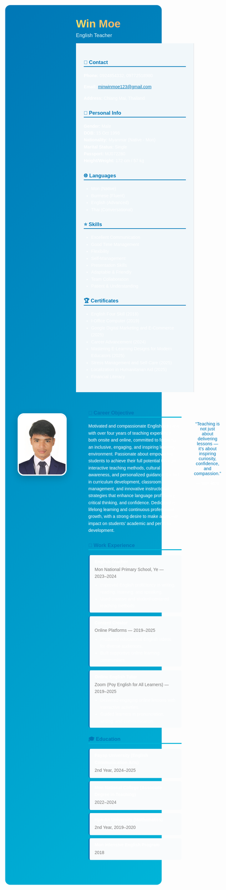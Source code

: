 <!-- HEADER -->
<div style="display:flex; align-items:center; justify-content:flex-start; background:linear-gradient(135deg,#0077b6,#00b4d8); padding:40px; border-radius:16px; color:white; font-family:'Poppins',sans-serif;">
  
  <!-- Photo -->
  <div style="flex-shrink:0;">
    <img src="wmcvphoto.jpg" alt="Win Moe Photo" width="150" style="border-radius:20px; border:4px solid #fff; box-shadow:0 8px 25px rgba(0,0,0,0.2);">
  </div>

  <!-- Name and Title -->
  <div style="margin-left:30px;">
    <h1 style="margin:0; font-size:2.5em; font-weight:700; background:linear-gradient(90deg,#ffe066,#ff6b6b); -webkit-background-clip:text; -webkit-text-fill-color:transparent;">Win Moe</h1>
    <h3 style="margin-top:8px; font-weight:500; color:#e0f7fa;">English Teacher</h3>

<!-- SIDEBAR -->
<div style="flex:1; min-width:250px; background:#f1f7fa; padding:25px; border-right:1px solid #e0e0e0; line-height:1.6;">

<h3 style="color:#0077b6; border-bottom:2px solid #0077b6;">📇 Contact</h3>
<p><b>Phone:</b> 0924854332, 09772518980</p>
<p><b>Email:</b> <a href="mailto:minwinmoe123@gmail.com" style="color:#0077b6;">minwinmoe123@gmail.com</a></p>
<p><b>Address:</b> Chiang Mai, Thailand</p>

<h3 style="color:#0077b6; border-bottom:2px solid #0077b6;">👤 Personal Info</h3>
<ul style="list-style:none; padding:0;">
  <li><b>Gender:</b> Male</li>
  <li><b>DOB:</b> 15 Oct 1998</li>
  <li><b>Nationality:</b> Myanmar (Native - Mon)</li>
  <li><b>Marital Status:</b> Single</li>
  <li><b>Passport:</b> MJ072280</li>
  <li><b>Height/Weight:</b> 172 cm / 57 kg</li>
</ul>

<h3 style="color:#0077b6; border-bottom:2px solid #0077b6;">🌐 Languages</h3>
<ul>
  <li>Mon (Native)</li>
  <li>Burmese (Fluent)</li>
  <li>English (Advanced)</li>
  <li>Thai (Conversational)</li>
</ul>

<h3 style="color:#0077b6; border-bottom:2px solid #0077b6;">⭐ Skills</h3>
<ul>
  <li>Excellent Communication</li>
  <li>Good Time Management</li>
  <li>Flexibility</li>
  <li>Self-Management</li>
  <li>Presentation Skills</li>
  <li>Adaptable & Friendly</li>
  <li>Team Collaboration</li>
  <li>Patient & Understanding</li>
</ul>

<h3 style="color:#0077b6; border-bottom:2px solid #0077b6;">🏆 Certificates</h3>
<ul>
  <li>English Four Skill (2018)</li>
  <li>I-Office Computer (2019)</li>
  <li>Google Digital Marketing and E-Commerce (2025)</li>
  <li>Career Advancement (2024)</li>
  <li>Mastering E-Learning Designs for Modern Educators (2025)</li>
  <li>Stress Management and Self-Care (2025)</li>
  <li>Localization in Humanitarian Aid (2025)</li>
  <li>Financial Literacy</li>
</ul>

</div>

<!-- MAIN CONTENT -->
<div style="flex:2; min-width:300px; padding:30px 40px; line-height:1.6;">

<h3 style="color:#0077b6; border-bottom:3px solid #00b4d8;">🎯 Career Objective</h3>
<p>Motivated and compassionate English educator with over four years of teaching experience, both onsite and online, committed to fostering an inclusive, engaging, and inspiring learning environment. Passionate about empowering students to achieve their full potential through interactive teaching methods, cultural awareness, and personalized guidance. Skilled in curriculum development, classroom management, and innovative instructional strategies that enhance language proficiency, critical thinking, and confidence. Dedicated to lifelong learning and continuous professional growth, with a strong desire to make a positive impact on students’ academic and personal development.</p>

<h3 style="color:#0077b6; border-bottom:3px solid #00b4d8;">💼 Work Experience</h3>

<div style="background:#f9fbfc; border-left:4px solid #0077b6; padding:10px 16px; margin-bottom:12px; border-radius:6px;">
  <h4 style="margin:0;">English Teacher</h4>
  <p style="color:#777; margin:2px 0 6px;">Mon National Primary School, Ye — 2023–2024</p>
  <ul style="margin:0; padding-left:18px;">
    <li>Improved English proficiency in writing, reading, listening, and speaking.</li>
    <li>Used creative and student-centered teaching methods.</li>
  </ul>
</div>

<div style="background:#f9fbfc; border-left:4px solid #0077b6; padding:10px 16px; margin-bottom:12px; border-radius:6px;">
  <h4 style="margin:0;">Content Creator</h4>
  <p style="color:#777; margin:2px 0 6px;">Online Platforms — 2019–2025</p>
  <ul style="margin:0; padding-left:18px;">
    <li>Produced educational English videos for diverse audiences.</li>
    <li>Built supportive online learning communities.</li>
  </ul>
</div>

<div style="background:#f9fbfc; border-left:4px solid #0077b6; padding:10px 16px; margin-bottom:12px; border-radius:6px;">
  <h4 style="margin:0;">Online English Tutor</h4>
  <p style="color:#777; margin:2px 0 6px;">Zoom (Poy English for All Learners) — 2019–2025</p>
  <ul style="margin:0; padding-left:18px;">
    <li>Delivered engaging online lessons with interactive activities.</li>
    <li>Guided learners in pronunciation, writing, and communication.</li>
  </ul>
</div>

<h3 style="color:#0077b6; border-bottom:3px solid #00b4d8;">🎓 Education</h3>

<div style="background:#f9fbfc; border-left:4px solid #0077b6; padding:10px 16px; margin-bottom:10px; border-radius:6px;">
  <h4 style="margin:0;">Payap University (English Communication Arts)</h4>
  <p style="color:#777; margin:3px 0;">2nd Year, 2024–2025</p>
</div>

<div style="background:#f9fbfc; border-left:4px solid #0077b6; padding:10px 16px; margin-bottom:10px; border-radius:6px;">
  <h4 style="margin:0;">Mon National College (Associate Degree in Teaching)</h4>
  <p style="color:#777; margin:3px 0;">2022–2024</p>
</div>

<div style="background:#f9fbfc; border-left:4px solid #0077b6; padding:10px 16px; margin-bottom:10px; border-radius:6px;">
  <h4 style="margin:0;">Hpa-An University (Mathematics)</h4>
  <p style="color:#777; margin:3px 0;">2nd Year, 2019–2020</p>
</div>

<div style="background:#f9fbfc; border-left:4px solid #0077b6; padding:10px 16px; margin-bottom:10px; border-radius:6px;">
  <h4 style="margin:0;">Mon Intensive English Program</h4>
  <p style="color:#777; margin:3px 0;">2018</p>
</div>

</div>
</div>

---

<div align="center" style="margin-top:40px;">
  <p style="font-size:1.05em; color:#0077b6; font-family:'Poppins',sans-serif;">
    “Teaching is not just about delivering lessons — it’s about inspiring curiosity, confidence, and compassion.”
  </p>
  <strong>— Win Moe</strong>
</div>
